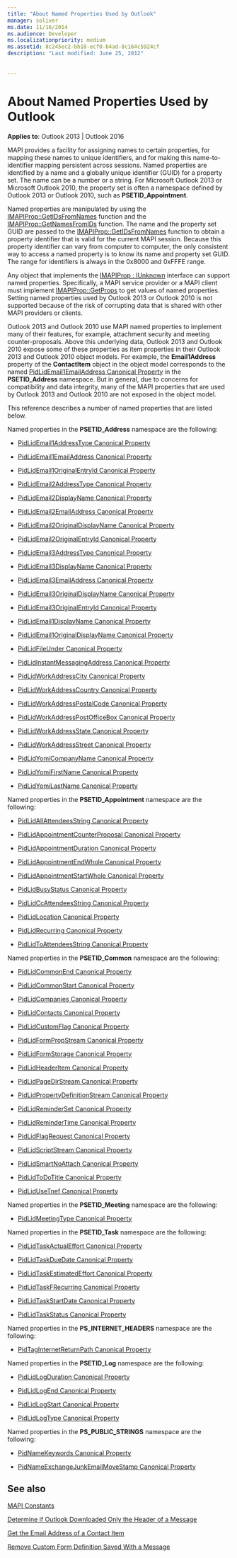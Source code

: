 ```yaml
---
title: "About Named Properties Used by Outlook"
manager: soliver
ms.date: 11/16/2014
ms.audience: Developer
ms.localizationpriority: medium
ms.assetid: 8c245ec2-bb18-ecf0-b4ad-8c164c5924cf
description: "Last modified: June 25, 2012"
 
 
---
```


# About Named Properties Used by Outlook

  
  
**Applies to**: Outlook 2013 | Outlook 2016 
  
MAPI provides a facility for assigning names to certain properties, for mapping these names to unique identifiers, and for making this name-to-identifier mapping persistent across sessions. Named properties are identified by a name and a globally unique identifier (GUID) for a property set. The name can be a number or a string. For Microsoft Outlook 2013 or Microsoft Outlook 2010, the property set is often a namespace defined by Outlook 2013 or Outlook 2010, such as **PSETID_Appointment**. 
  
Named properties are manipulated by using the [IMAPIProp::GetIDsFromNames](imapiprop-getidsfromnames.md) function and the [IMAPIProp::GetNamesFromIDs](imapiprop-getnamesfromids.md) function. The name and the property set GUID are passed to the [IMAPIProp::GetIDsFromNames](imapiprop-getidsfromnames.md) function to obtain a property identifier that is valid for the current MAPI session. Because this property identifier can vary from computer to computer, the only consistent way to access a named property is to know its name and property set GUID. The range for identifiers is always in the 0x8000 and 0xFFFE range. 
  
Any object that implements the [IMAPIProp : IUnknown](imapipropiunknown.md) interface can support named properties. Specifically, a MAPI service provider or a MAPI client must implement [IMAPIProp::GetProps](imapiprop-getprops.md) to get values of named properties. Setting named properties used by Outlook 2013 or Outlook 2010 is not supported because of the risk of corrupting data that is shared with other MAPI providers or clients. 
  
Outlook 2013 and Outlook 2010 use MAPI named properties to implement many of their features, for example, attachment security and meeting counter-proposals. Above this underlying data, Outlook 2013 and Outlook 2010 expose some of these properties as item properties in their Outlook 2013 and Outlook 2010 object models. For example, the **Email1Address** property of the **ContactItem** object in the object model corresponds to the named [PidLidEmail1EmailAddress Canonical Property](pidlidemail1emailaddress-canonical-property.md) in the **PSETID_Address** namespace. But in general, due to concerns for compatibility and data integrity, many of the MAPI properties that are used by Outlook 2013 and Outlook 2010 are not exposed in the object model. 
  
This reference describes a number of named properties that are listed below.
  
Named properties in the **PSETID_Address** namespace are the following: 
  
- [PidLidEmail1AddressType Canonical Property](pidlidemail1addresstype-canonical-property.md)
    
- [PidLidEmail1EmailAddress Canonical Property](pidlidemail1emailaddress-canonical-property.md)
    
- [PidLidEmail1OriginalEntryId Canonical Property](pidlidemail1originalentryid-canonical-property.md)
    
- [PidLidEmail2AddressType Canonical Property](pidlidemail2addresstype-canonical-property.md)
    
- [PidLidEmail2DisplayName Canonical Property](pidlidemail2displayname-canonical-property.md)
    
- [PidLidEmail2EmailAddress Canonical Property](pidlidemail2emailaddress-canonical-property.md)
    
- [PidLidEmail2OriginalDisplayName Canonical Property](pidlidemail2originaldisplayname-canonical-property.md)
    
- [PidLidEmail2OriginalEntryId Canonical Property](pidlidemail2originalentryid-canonical-property.md)
    
- [PidLidEmail3AddressType Canonical Property](pidlidemail3addresstype-canonical-property.md)
    
- [PidLidEmail3DisplayName Canonical Property](pidlidemail3displayname-canonical-property.md)
    
- [PidLidEmail3EmailAddress Canonical Property](pidlidemail3emailaddress-canonical-property.md)
    
- [PidLidEmail3OriginalDisplayName Canonical Property](pidlidemail3originaldisplayname-canonical-property.md)
    
- [PidLidEmail3OriginalEntryId Canonical Property](pidlidemail3originalentryid-canonical-property.md)
    
- [PidLidEmail1DisplayName Canonical Property](pidlidemail1displayname-canonical-property.md)
    
- [PidLidEmail1OriginalDisplayName Canonical Property](pidlidemail1originaldisplayname-canonical-property.md)
    
- [PidLidFileUnder Canonical Property](pidlidfileunder-canonical-property.md)
    
- [PidLidInstantMessagingAddress Canonical Property](pidlidinstantmessagingaddress-canonical-property.md)
    
- [PidLidWorkAddressCity Canonical Property](pidlidworkaddresscity-canonical-property.md)
    
- [PidLidWorkAddressCountry Canonical Property](pidlidworkaddresscountry-canonical-property.md)
    
- [PidLidWorkAddressPostalCode Canonical Property](pidlidworkaddresspostalcode-canonical-property.md)
    
- [PidLidWorkAddressPostOfficeBox Canonical Property](pidlidworkaddresspostofficebox-canonical-property.md)
    
- [PidLidWorkAddressState Canonical Property](pidlidworkaddressstate-canonical-property.md)
    
- [PidLidWorkAddressStreet Canonical Property](pidlidworkaddressstreet-canonical-property.md)
    
- [PidLidYomiCompanyName Canonical Property](pidlidyomicompanyname-canonical-property.md)
    
- [PidLidYomiFirstName Canonical Property](pidlidyomifirstname-canonical-property.md)
    
- [PidLidYomiLastName Canonical Property](pidlidyomilastname-canonical-property.md)
    
Named properties in the **PSETID_Appointment** namespace are the following: 
  
- [PidLidAllAttendeesString Canonical Property](pidlidallattendeesstring-canonical-property.md)
    
- [PidLidAppointmentCounterProposal Canonical Property](pidlidappointmentcounterproposal-canonical-property.md)
    
- [PidLidAppointmentDuration Canonical Property](pidlidappointmentduration-canonical-property.md)
    
- [PidLidAppointmentEndWhole Canonical Property](pidlidappointmentendwhole-canonical-property.md)
    
- [PidLidAppointmentStartWhole Canonical Property](pidlidappointmentstartwhole-canonical-property.md)
    
- [PidLidBusyStatus Canonical Property](pidlidbusystatus-canonical-property.md)
    
- [PidLidCcAttendeesString Canonical Property](pidlidccattendeesstring-canonical-property.md)
    
- [PidLidLocation Canonical Property](pidlidlocation-canonical-property.md)
    
- [PidLidRecurring Canonical Property](pidlidrecurring-canonical-property.md)
    
- [PidLidToAttendeesString Canonical Property](pidlidtoattendeesstring-canonical-property.md)
    
Named properties in the **PSETID_Common** namespace are the following: 
  
- [PidLidCommonEnd Canonical Property](pidlidcommonend-canonical-property.md)
    
- [PidLidCommonStart Canonical Property](pidlidcommonstart-canonical-property.md)
    
- [PidLidCompanies Canonical Property](pidlidcompanies-canonical-property.md)
    
- [PidLidContacts Canonical Property](pidlidcontacts-canonical-property.md)
    
- [PidLidCustomFlag Canonical Property](pidlidcustomflag-canonical-property.md)
    
- [PidLidFormPropStream Canonical Property](pidlidformpropstream-canonical-property.md)
    
- [PidLidFormStorage Canonical Property](pidlidformstorage-canonical-property.md)
    
- [PidLidHeaderItem Canonical Property](pidlidheaderitem-canonical-property.md)
    
- [PidLidPageDirStream Canonical Property](pidlidpagedirstream-canonical-property.md)
    
- [PidLidPropertyDefinitionStream Canonical Property](pidlidpropertydefinitionstream-canonical-property.md)
    
- [PidLidReminderSet Canonical Property](pidlidreminderset-canonical-property.md)
    
- [PidLidReminderTime Canonical Property](pidlidremindertime-canonical-property.md)
    
- [PidLidFlagRequest Canonical Property](pidlidflagrequest-canonical-property.md)
    
- [PidLidScriptStream Canonical Property](pidlidscriptstream-canonical-property.md)
    
- [PidLidSmartNoAttach Canonical Property](pidlidsmartnoattach-canonical-property.md)
    
- [PidLidToDoTitle Canonical Property](pidlidtodotitle-canonical-property.md)
    
- [PidLidUseTnef Canonical Property](pidlidusetnef-canonical-property.md)
    
Named properties in the **PSETID_Meeting** namespace are the following: 
  
- [PidLidMeetingType Canonical Property](pidlidmeetingtype-canonical-property.md)
    
Named properties in the **PSETID_Task** namespace are the following: 
  
- [PidLidTaskActualEffort Canonical Property](pidlidtaskactualeffort-canonical-property.md)
    
- [PidLidTaskDueDate Canonical Property](pidlidtaskduedate-canonical-property.md)
    
- [PidLidTaskEstimatedEffort Canonical Property](pidlidtaskestimatedeffort-canonical-property.md)
    
- [PidLidTaskFRecurring Canonical Property](pidlidtaskfrecurring-canonical-property.md)
    
- [PidLidTaskStartDate Canonical Property](pidlidtaskstartdate-canonical-property.md)
    
- [PidLidTaskStatus Canonical Property](pidlidtaskstatus-canonical-property.md)
    
Named properties in the **PS_INTERNET_HEADERS** namespace are the following: 
  
- [PidTagInternetReturnPath Canonical Property](pidtaginternetreturnpath-canonical-property.md)
    
Named properties in the **PSETID_Log** namespace are the following: 
  
- [PidLidLogDuration Canonical Property](pidlidlogduration-canonical-property.md)
    
- [PidLidLogEnd Canonical Property](pidlidlogend-canonical-property.md)
    
- [PidLidLogStart Canonical Property](pidlidlogstart-canonical-property.md)
    
- [PidLidLogType Canonical Property](pidlidlogtype-canonical-property.md)
    
Named properties in the **PS_PUBLIC_STRINGS** namespace are the following: 
  
- [PidNameKeywords Canonical Property](pidnamekeywords-canonical-property.md)
    
- [PidNameExchangeJunkEmailMoveStamp Canonical Property](pidnameexchangejunkemailmovestamp-canonical-property.md)
    
## See also



[MAPI Constants](mapi-constants.md)
  
[Determine if Outlook Downloaded Only the Header of a Message](how-to-determine-if-outlook-downloaded-only-the-header-of-a-message.md)
  
[Get the Email Address of a Contact Item](how-to-get-the-email-address-of-a-contact-item.md)
  
[Remove Custom Form Definition Saved With a Message](how-to-remove-custom-form-definition-saved-with-a-message.md)

